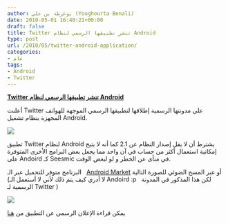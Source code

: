 ```yaml
---
author: يوغرطة بن علي (Youghourta Benali)
date: 2010-05-01 16:40:21+00:00
draft: false
title: Twitter تنشر تطبيقها الرسمي لنظام Android
type: post
url: /2010/05/twitter-android-application/
categories:
- عام
tags:
- Android
- Twitter
---
```


[**Twitter تنشر تطبيقها الرسمي لنظام Android**](https://www.it-scoop.com/2010/05/twitter-android-application/)


أعلنت Twitter على مدونتها الرسمية إطلاقها لتطبيقها الرسمي الموجهة للهواتف المجهزة بنظام تشغيل Android.

[![](http://4.bp.blogspot.com/_8SR4vhJOubM/S9tBMjbcCfI/AAAAAAAAAuA/wrDmuQ72r0E/s1600/ss-actions.png)
](https://www.it-scoop.com/2010/05/twitter-android-application/)

تطبيق Twitter لنظام Android يشترط أن لا يقل إصدار النظام عن 2.1 كما أنه لا يتيح إمكانية استعمال أكثر من حساب في آن واحد مما يجعل بعض البرامج الأخرى المتوفرة على Andoird كـ Seesmic في منأى عن الخطر و لو لبعض الوقت.

البرنامج متوفر للتحميل عبر الـ   [Android Market](http://www.android.com/market/) أو عبر المسح الضوئي للصورة التالية (لا أدري كيف يتم ذلك لأني لا أستعمل الـ Andoird :p   لكن هذا المذكور في المدونة الرسمية لـ Twitter )

[![](http://1.bp.blogspot.com/_8SR4vhJOubM/S9tTkYSKoII/AAAAAAAAAuo/xhDbTCsqse0/s320/tfaqrcode.png)
](https://www.it-scoop.com/2010/05/twitter-android-application/)

يمكن قراءة الإعلان الرسمي عن التطبيق من [هنا](http://blog.twitter.com/2010/04/twitter-for-android-robots-like-to.html)
